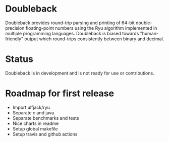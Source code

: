 # Doubleback
Doubleback provides round-trip parsing and printing of 64-bit double-precision floating-point numbers using the Ryu algorithm implemented in multiple programming languages. Doubleback is biased towards "human-friendly" output which round-trips consistently between binary and decimal.

# Status
Doubleback is in development and is not ready for use or contributions.

# Roadmap for first release
* Import ulfjack/ryu
* Separate c and java 
* Separate benchmarks and tests
* Nice charts in readme
* Setup global makefile
* Setup travis and github actions
